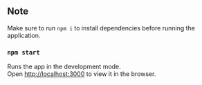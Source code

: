 
## Note

Make sure to run `npm i` to install dependencies before running the application.

### `npm start`

Runs the app in the development mode.<br />
Open [http://localhost:3000](http://localhost:3000) to view it in the browser.
